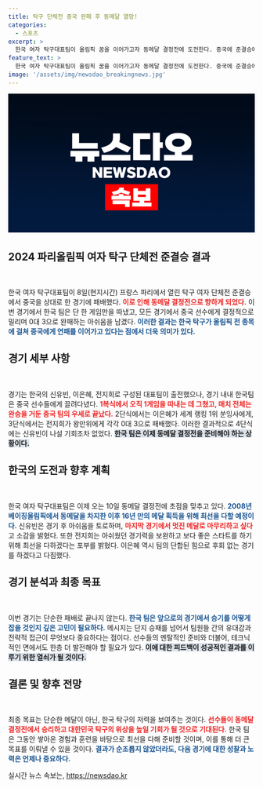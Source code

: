 ```yaml
---
title: 탁구 단체전 중국 완패 후 동메달 열망!
categories:
  - 스포츠
excerpt: >
  한국 여자 탁구대표팀이 올림픽 꿈을 이어가고자 동메달 결정전에 도전한다. 중국에 준결승에서 완패한 신유빈과 동료들, 마지막 기회를 잡기 위한 결의 다지며 메달을 향한 열망을 드러냈다.
feature_text: >
  한국 여자 탁구대표팀이 올림픽 꿈을 이어가고자 동메달 결정전에 도전한다. 중국에 준결승에서 완패한 신유빈과 동료들, 마지막 기회를 잡기 위한 결의 다지며 메달을 향한 열망을 드러냈다.
image: '/assets/img/newsdao_breakingnews.jpg'
---
```


<p><img src="/assets/img/newsdao_breakingnews.jpg" alt="koreaapp 속보" /></p>

<h2 data-ke-size="size26">2024 파리올림픽 여자 탁구 단체전 준결승 결과</h2>

<p data-ke-size="size16">&nbsp;</p>

<p>한국 여자 탁구대표팀이 8일(현지시간) 프랑스 파리에서 열린 탁구 여자 단체전 준결승에서 중국을 상대로 한 경기에 패배했다. <b><span style="color: #ee2323;">이로 인해 동메달 결정전으로 향하게 되었다.</span></b> 이번 경기에서 한국 팀은 단 한 게임만을 따냈고, 모든 경기에서 중국 선수에게 결정적으로 밀리며 0대 3으로 완패하는 아쉬움을 남겼다. <b><span style="color: #1a5490;">이러한 결과는 한국 탁구가 올림픽 전 종목에 걸쳐 중국에게 연패를 이어가고 있다는 점에서 더욱 의미가 있다.</span></b></p>

<h2 data-ke-size="size26">경기 세부 사항</h2>

<p data-ke-size="size16">&nbsp;</p>

<p>경기는 한국의 신유빈, 이은혜, 전지희로 구성된 대표팀이 출전했으나, 경기 내내 한국팀은 중국 선수들에게 끌려다녔다. <b><span style="color: #ee2323;">1복식에서 오직 1게임을 따내는 데 그쳤고, 매치 전체는 완승을 거둔 중국 팀의 우세로 끝났다.</span></b> 2단식에서는 이은혜가 세계 랭킹 1위 쑨잉사에게, 3단식에서는 전지희가 왕만위에게 각각 0대 3으로 패배했다. 이러한 결과적으로 4단식에는 신유빈이 나설 기회조차 없었다. <b><span style="background-color: #21538527;">한국 팀은 이제 동메달 결정전을 준비해야 하는 상황이다.</span></b></p>

<h2 data-ke-size="size26">한국의 도전과 향후 계획</h2>

<p data-ke-size="size16">&nbsp;</p>

<p>한국 여자 탁구대표팀은 이제 오는 10일 동메달 결정전에 초점을 맞추고 있다. <b><span style="color: #1a5490;">2008년 베이징올림픽에서 동메달을 차지한 이후 16년 만의 메달 획득을 위해 최선을 다할 예정이다.</span></b> 신유빈은 경기 후 아쉬움을 토로하며, <b><span style="color: #ee2323;">마지막 경기에서 멋진 메달로 마무리하고 싶다</span></b>고 소감을 밝혔다. 또한 전지희는 아쉬웠던 경기력을 보완하고 보다 좋은 스타트를 하기 위해 최선을 다하겠다는 포부를 밝혔다. 이은혜 역시 팀의 단합된 힘으로 후회 없는 경기를 하겠다고 다짐했다.</p>

<h2 data-ke-size="size26">경기 분석과 최종 목표</h2>

<p data-ke-size="size16">&nbsp;</p>

<p>이번 경기는 단순한 패배로 끝나지 않는다. <b><span style="color: #1a5490;">한국 팀은 앞으로의 경기에서 승기를 어떻게 잡을 것인지 깊은 고민이 필요하다.</span></b> 메시지는 단지 승패를 넘어서 팀원들 간의 유대감과 전략적 접근이 무엇보다 중요하다는 점이다. 선수들의 멘탈적인 준비와 더불어, 테크닉적인 면에서도 한층 더 발전해야 할 필요가 있다. <b><span style="background-color: #21538527;">이에 대한 피드백이 성공적인 결과를 이루기 위한 열쇠가 될 것이다.</span></b></p>

<h2 data-ke-size="size26">결론 및 향후 전망</h2>

<p data-ke-size="size16">&nbsp;</p>

<p>최종 목표는 단순한 메달이 아닌, 한국 탁구의 저력을 보여주는 것이다. <b><span style="color: #ee2323;">선수들이 동메달 결정전에서 승리하고 대한민국 탁구의 위상을 높일 기회가 될 것으로 기대된다.</span></b> 한국 팀은 그동안 쌓아온 경험과 훈련을 바탕으로 최선을 다해 준비할 것이며, 이를 통해 더 큰 목표를 이뤄낼 수 있을 것이다. <b><span style="color: #1a5490;">결과가 순조롭지 않았더라도, 다음 경기에 대한 성찰과 노력은 언제나 중요하다.</span></b></p>
실시간 뉴스 속보는, <a href="https://newsdao.kr" rel="dofollow">https://newsdao.kr</a>


